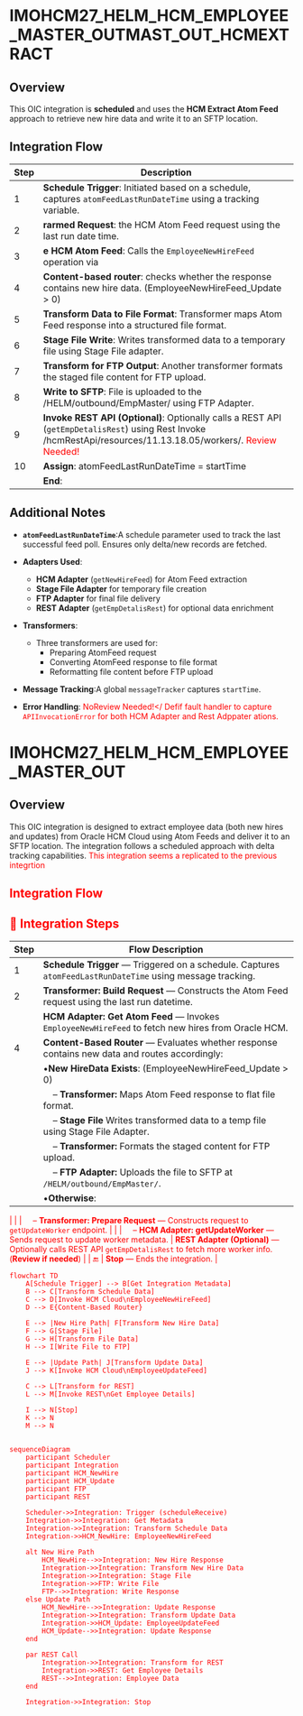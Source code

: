 # IMOHCM27_HELM_HCM_EMPLOYEE_MASTER_OUTMAST_OUT_HCMEXTRACT
## Overview
This OIC integration is **scheduled** and uses the **HCM Extract Atom Feed** approach to retrieve new hire data and write it to an SFTP location.

## Integration Flow
| Step  | Description                                                                                                                                        |
| ----- | -------------------------------------------------------------------------------------------------------------------------------------------------- |
| 1 | **Schedule Trigger**: Initiated based on a schedule, captures `atomFeedLastRunDateTime` using a tracking variable.       |
| 2 | **rarmed Request**: the HCM Atom Feed request using the last run date time.                       |
| 3 | **e HCM Atom Feed**: Calls the `EmployeeNewHireFeed` operation via                     |
| 4 | **Content-based router**: checks whether the response contains new hire data. (EmployeeNewHireFeed_Update > 0)                        |
| 5 | **Transform Data to File Format**: Transformer maps Atom Feed response into a structured file format.                     |
| 6 | **Stage File Write**: Writes transformed data to a temporary file using Stage File adapter.                               |
| 7 | **Transform for FTP Output**: Another transformer formats the staged file content for FTP upload.                         |
| 8 | **Write to SFTP**: File is uploaded to the /HELM/outbound/EmpMaster/ using FTP Adapter.                                  |
| 9 | **Invoke REST API (Optional)**: Optionally calls a REST API (`getEmpDetalisRest`) using Rest Invoke /hcmRestApi/resources/11.13.18.05/workers/.  <font color='red'>Review Needed!</font>
| 10   | **Assign**: atomFeedLastRunDateTime = startTime
|    | **End**:                                                                         


## Additional Notes

- **`atomFeedLastRunDateTime`**:A schedule parameter used to track the last successful feed poll. Ensures only delta/new records are fetched.
- **Adapters Used**:

  - **HCM Adapter** (`getNewHireFeed`) for Atom Feed extraction
  - **Stage File Adapter** for temporary file creation
  - **FTP Adapter** for final file delivery
  - **REST Adapter** (`getEmpDetalisRest`) for optional data enrichment
- **Transformers**:
  - Three transformers are used for:
    - Preparing AtomFeed request
    - Converting AtomFeed response to file format
    - Reformatting file content before FTP upload
- **Message Tracking**:A global `messageTracker` captures  `startTime`.
- **Error Handling**:  <font color='red'>NoReview Needed!</  Defif fault handler to capture `APIInvocationError` for both HCM Adapter and Rest Adppater ations.</font> 

# IMOHCM27_HELM_HCM_EMPLOYEE_MASTER_OUT
## Overview
This OIC integration is designed to extract employee data (both new hires and updates) from Oracle HCM Cloud using Atom Feeds and deliver it to an SFTP location. The integration follows a scheduled approach with delta tracking capabilities. <font color='red'>This integration seems a replicated to the previous integrtion 

##  Integration Flow

## 🧭 Integration Steps

| Step  | Flow Description                              |
| ----- | -------------------------------------------------------------------------------------------------- |
| 1 | **Schedule Trigger** — Triggered on a schedule. Captures `atomFeedLastRunDateTime` using message tracking.  |
| 2 | **Transformer: Build Request** — Constructs the Atom Feed request using the last run datetime.           |
|  | **HCM Adapter: Get Atom Feed** — Invokes `EmployeeNewHireFeed` to fetch new hires from Oracle HCM.      |
| 4 | **Content-Based Router** — Evaluates whether response contains new data and routes accordingly:                                       |
|       |  •**New HireData Exists**:  (EmployeeNewHireFeed_Update > 0)                                                                                 |
|       | &nbsp;&nbsp;&nbsp;&nbsp;– **Transformer:** Maps Atom Feed response to flat file format.         |
|       | &nbsp;&nbsp;&nbsp;&nbsp;– **Stage File** Writes transformed data to a temp file using Stage File Adapter.  |
|       | &nbsp;&nbsp;&nbsp;&nbsp;– **Transformer:** Formats the staged content for FTP upload.           |
|       | &nbsp;&nbsp;&nbsp;&nbsp;– **FTP Adapter:** Uploads the file to SFTP at `/HELM/outbound/EmpMaster/`.                  |
|       | •**Otherwise**:                 
|
|       | &nbsp;&nbsp;&nbsp;&nbsp;– **Transformer: Prepare Request** — Constructs request to `getUpdateWorker` endpoint. |
|       | &nbsp;&nbsp;&nbsp;&nbsp;– **HCM Adapter: getUpdateWorker** — Sends request to update worker metadata.                  |  **REST Adapter (Optional)** — Optionally calls REST API `getEmpDetalisRest` to fetch more worker info. (**Review if needed**) |
| 🔚    |  **Stop** — Ends the integration.                                                            |

```mermaid
flowchart TD
    A[Schedule Trigger] --> B[Get Integration Metadata]
    B --> C[Transform Schedule Data]
    C --> D[Invoke HCM Cloud\nEmployeeNewHireFeed]
    D --> E{Content-Based Router}
    
    E --> |New Hire Path| F[Transform New Hire Data]
    F --> G[Stage File]
    G --> H[Transform File Data]
    H --> I[Write File to FTP]
    
    E --> |Update Path| J[Transform Update Data]
    J --> K[Invoke HCM Cloud\nEmployeeUpdateFeed]
    
    C --> L[Transform for REST]
    L --> M[Invoke REST\nGet Employee Details]
    
    I --> N[Stop]
    K --> N
    M --> N


```

```mermaid
sequenceDiagram
    participant Scheduler
    participant Integration
    participant HCM_NewHire
    participant HCM_Update
    participant FTP
    participant REST
    
    Scheduler->>Integration: Trigger (scheduleReceive)
    Integration->>Integration: Get Metadata
    Integration->>Integration: Transform Schedule Data
    Integration->>HCM_NewHire: EmployeeNewHireFeed
    
    alt New Hire Path
        HCM_NewHire-->>Integration: New Hire Response
        Integration->>Integration: Transform New Hire Data
        Integration->>Integration: Stage File
        Integration->>FTP: Write File
        FTP-->>Integration: Write Response
    else Update Path
        HCM_NewHire-->>Integration: Update Response
        Integration->>Integration: Transform Update Data
        Integration->>HCM_Update: EmployeeUpdateFeed
        HCM_Update-->>Integration: Update Response
    end
    
    par REST Call
        Integration->>Integration: Transform for REST
        Integration->>REST: Get Employee Details
        REST-->>Integration: Employee Data
    end
    
    Integration->>Integration: Stop

```
<!--stackedit_data:
eyJoaXN0b3J5IjpbMjc4ODQxOTk4LC0yNDQ4NjI0NjQsLTEwOT
U4NDM4NzIsMTk3OTEwNTU0MSwyMTEzNTE5NzEsMTMzMDE2MjI1
NSwtMjIxNjI0NDQ5LDE4MzA0MTU3MDksLTIxMzI1MDM2NjksMz
Q0MDc1MTY5LC0yMDQ5NjkyODQ5LDE0MTQ5OTk4MDcsNTI4MTEx
ODg5LDE3ODI4Mzk1MTIsMTI2MTA1MDEwNCwxMzI1NDc5OTAsMT
gxNTYxNjE0OSwtMTA4OTY0NTU4Myw4Njc1MzQ5ODYsMTI1NTA2
NDEyNF19
-->
